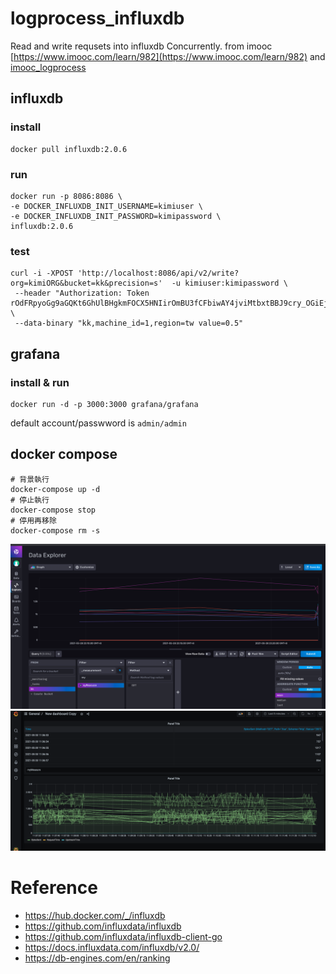 # logprocess_influxdb

Read and write requsets into influxdb Concurrently.
from imooc [https://www.imooc.com/learn/982](https://www.imooc.com/learn/982) and [imooc_logprocess](https://github.com/itsmikej/imooc_logprocess)

## influxdb
### install

``` shell
docker pull influxdb:2.0.6
```

### run
``` shell
docker run -p 8086:8086 \
-e DOCKER_INFLUXDB_INIT_USERNAME=kimiuser \
-e DOCKER_INFLUXDB_INIT_PASSWORD=kimipassword \
influxdb:2.0.6
```


### test
``` shell
curl -i -XPOST 'http://localhost:8086/api/v2/write?org=kimiORG&bucket=kk&precision=s'  -u kimiuser:kimipassword \
 --header "Authorization: Token rOdFRpyoGg9aGQKt6GhUlBHgkmFOCX5HNIirOmBU3fCFbiwAY4jviMtbxtBBJ9cry_OGiEjieHrEPnfSeRO1mw==" \
 --data-binary "kk,machine_id=1,region=tw value=0.5"
```
## grafana
### install & run
``` shell
docker run -d -p 3000:3000 grafana/grafana
```
default account/passwword is `admin/admin`


## docker compose
``` shell
# 背景執行
docker-compose up -d
# 停止執行
docker-compose stop
# 停用再移除  
docker-compose rm -s
```


![influxDB](https://github.com/kimi0230/logprocess_influxdb/blob/master/screenshot/data_explore.png)
![grafana](https://github.com/kimi0230/logprocess_influxdb/blob/master/screenshot/grafana.png)

# Reference
* https://hub.docker.com/_/influxdb 
* https://github.com/influxdata/influxdb
* https://github.com/influxdata/influxdb-client-go
* https://docs.influxdata.com/influxdb/v2.0/
* https://db-engines.com/en/ranking

